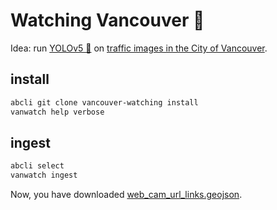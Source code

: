 # Watching Vancouver 🌈


Idea: run [YOLOv5 🚀](https://github.com/kamangir/yolov5) on [traffic images in the City of Vancouver](https://opendata.vancouver.ca/explore/dataset/web-cam-url-links/information/). 

## install

```bash
abcli git clone vancouver-watching install
vanwatch help verbose
```


## ingest

```bash
abcli select
vanwatch ingest
```

Now, you have downloaded [web_cam_url_links.geojson](https://github.com/kamangir/Vancouver-Watching/blob/main/data/web_cam_url_links.geojson).
